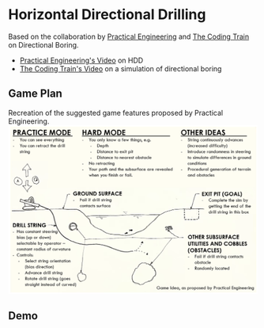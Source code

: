 # Horizontal Directional Drilling

Based on the collaboration by [Practical Engineering](http://practical.engineering/) and [The Coding Train](http://thecodingtrain.com/) on Directional Boring.
- [Practical Engineering's Video](https://youtu.be/JAhdb7dKQpU) on HDD
- [The Coding Train's Video](https://youtu.be/FfCBNL6lWK0) on a simulation of directional boring

## Game Plan
Recreation of the suggested game features proposed by Practical Engineering.
![](gameplan.png)

## Demo

